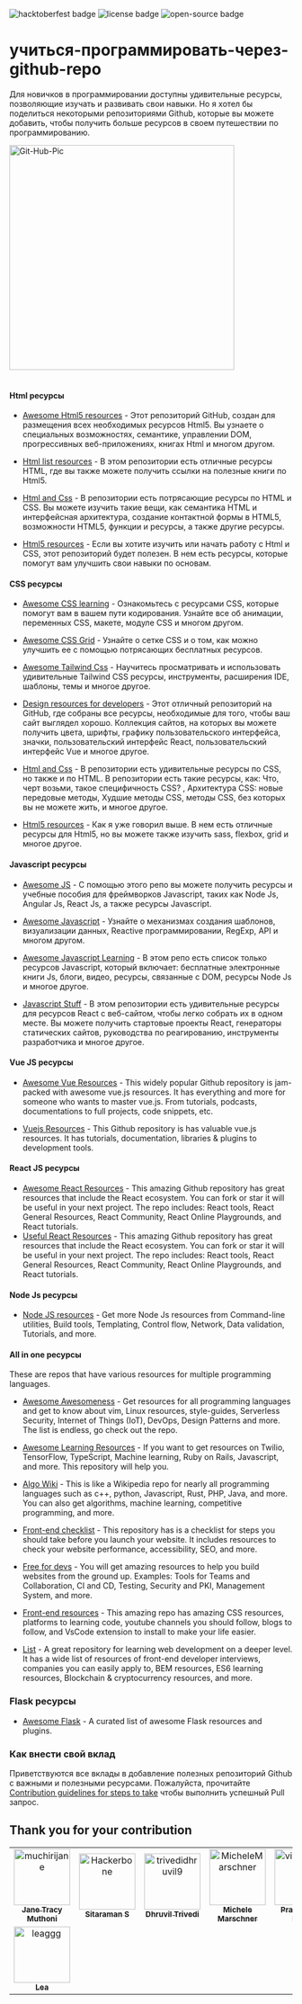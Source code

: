 ![hacktoberfest badge](https://img.shields.io/badge/%F0%9F%94%A5-hacktoberfest-blue) ![license badge](https://img.shields.io/badge/%E2%9C%94%20license-MIT-green) ![open-source badge](https://img.shields.io/badge/%F0%9F%90%B1%E2%80%8D%F0%9F%92%BB-Open--Source-orange)

# учиться-программировать-через-github-repo

Для новичков в программировании доступны удивительные ресурсы, позволяющие изучать и развивать свои навыки. Но я хотел бы поделиться некоторыми репозиториями Github, которые вы можете добавить, чтобы получить больше ресурсов в своем путешествии по программированию.

<img src="https://i.ibb.co/kS3pSW9/Git-Hub-Pic.png" alt="Git-Hub-Pic" border="0" height = "400px">
<br>
<br>

#### Html ресурсы

- [Awesome Html5 resources](https://github.com/diegocard/awesome-html5) - Этот репозиторий GitHub, создан для размещения всех необходимых ресурсов Html5. Вы узнаете о специальных возможностях, семантике, управлении DOM, прогрессивных веб-приложениях, книгах Html и многом другом.

- [Html list resources](https://github.com/gloparco/Master-List-of-HTML5-JS-CSS-Resources/blob/master/html.md) - В этом репозитории есть отличные ресурсы HTML, где вы также можете получить ссылки на полезные книги по Html5.

- [Html and Css](https://github.com/zuzuleinen/html-and-css) - В репозитории есть потрясающие ресурсы по HTML и CSS. Вы можете изучить такие вещи, как семантика HTML и интерфейсная архитектура, создание контактной формы в HTML5, возможности HTML5, функции и ресурсы, а также другие ресурсы.

- [Html5 resources](https://github.com/SirPepe/HTML5Resources) - Если вы хотите изучить или начать работу с Html и CSS, этот репозиторий будет полезен. В нем есть ресурсы, которые помогут вам улучшить свои навыки по основам.

#### CSS ресурсы

- [Awesome CSS learning](https://github.com/micromata/awesome-css-learning) - Ознакомьтесь с ресурсами CSS, которые помогут вам в вашем пути кодирования. Узнайте все об анимации, переменных CSS, макете, модуле CSS и многом другом.

- [Awesome CSS Grid](https://github.com/valentinogagliardi/awesome-css-grid) - Узнайте о сетке CSS и о том, как можно улучшить ее с помощью потрясающих бесплатных ресурсов.

- [Awesome Tailwind Css](https://github.com/aniftyco/awesome-tailwindcss) - Научитесь просматривать и использовать удивительные Tailwind CSS ресурсы, инструменты, расширения IDE, шаблоны, темы и многое другое.

- [Design resources for developers](https://github.com/bradtraversy/design-resources-for-developers) - Этот отличный репозиторий на GitHub, где собраны все ресурсы, необходимые для того, чтобы ваш сайт выглядел хорошо. Коллекция сайтов, на которых вы можете получить цвета, шрифты, графику пользовательского интерфейса, значки, пользовательский интерфейс React, пользовательский интерфейс Vue и многое другое.

- [Html and Css](https://github.com/zuzuleinen/html-and-css) - В репозитории есть удивительные ресурсы по CSS, но также и по HTML. В репозитории есть такие ресурсы, как: Что, черт возьми, такое специфичность CSS? , Архитектура CSS: новые передовые методы, Худшие методы CSS, методы CSS, без которых вы не можете жить, и многое другое.

- [Html5 resources](https://github.com/SirPepe/HTML5Resources) - Как я уже говорил выше. В нем есть отличные ресурсы для Html5, но вы можете также изучить sass, flexbox, grid и многое другое.

#### Javascript ресурсы

- [Awesome JS](https://github.com/serhiisol/awesome-js) - С помощью этого репо вы можете получить ресурсы и учебные пособия для фреймворков Javascript, таких как Node Js, Angular Js, React Js, а также ресурсы Javascript.

- [Awesome Javascript](https://github.com/sorrycc/awesome-javascript) - Узнайте о механизмах создания шаблонов, визуализации данных, Reactive программировании, RegExp, API и многом другом.

- [Awesome Javascript Learning](https://github.com/micromata/awesome-javascript-learning) - В этом репо есть список только ресурсов Javascript, который включает: бесплатные электронные книги Js, блоги, видео, ресурсы, связанные с DOM, ресурсы Node Js и многое другое.

- [Javascript Stuff](https://github.com/ahfarmer/javascriptstuff-db) - В этом репозитории есть удивительные ресурсы для ресурсов React с веб-сайтом, чтобы легко собрать их в одном месте. Вы можете получить стартовые проекты React, генераторы статических сайтов, руководства по реагированию, инструменты разработчика и многое другое.

#### Vue JS ресурсы

- [Awesome Vue Resources](https://github.com/vuejs/awesome-vue) - This widely popular Github repository is jam-packed with awesome vue.js resources. It has everything and more for someone who wants to master vue.js. From tutorials, podcasts, documentations to full projects, code snippets, etc.

- [Vuejs Resources](https://github.com/gliterd/vuejs-resources) - This Github repository is has valuable vue.js resources. It has tutorials, documentation, libraries & plugins to development tools.

#### React JS ресурсы

- [Awesome React Resources](https://github.com/brillout/awesome-react-components) - This amazing Github repository has great resources that include the React ecosystem. You can fork or star it will be useful in your next project. The repo includes: React tools, React General Resources, React Community, React Online Playgrounds, and React tutorials.
- [Useful React Resources]() - This amazing Github repository has great resources that include the React ecosystem. You can fork or star it will be useful in your next project. The repo includes: React tools, React General Resources, React Community, React Online Playgrounds, and React tutorials.

#### Node Js ресурсы

- [Node JS resources](https://github.com/sindresorhus/awesome-nodejs) - Get more Node Js resources from Command-line utilities, Build tools, Templating, Control flow, Network, Data validation, Tutorials, and more.

#### All in one ресурсы

These are repos that have various resources for multiple programming languages.

- [Awesome Awesomeness](https://github.com/bayandin/awesome-awesomeness) - Get resources for all programming languages and get to know about vim, Linux resources, style-guides, Serverless Security, Internet of Things (IoT), DevOps, Design Patterns and more. The list is endless, go check out the repo.

- [Awesome Learning Resources](https://github.com/lauragift21/awesome-learning-resources) - If you want to get resources on Twilio, TensorFlow, TypeScript, Machine learning, Ruby on Rails, Javascript, and more. This repository will help you.

- [Algo Wiki](https://github.com/vicky002/AlgoWiki) - This is like a Wikipedia repo for nearly all programming languages such as c++, python, Javascript, Rust, PHP, Java, and more. You can also get algorithms, machine learning, competitive programming, and more.

- [Front-end checklist](https://github.com/thedaviddias/Front-End-Checklist) - This repository has is a checklist for steps you should take before you launch your website. It includes resources to check your website performance, accessibility, SEO, and more.

- [Free for devs](https://github.com/ripienaar/free-for-dev) - You will get amazing resources to help you build websites from the ground up. Examples: Tools for Teams and Collaboration, CI and CD, Testing, Security and PKI, Management System, and more.

- [Front-end resources](https://github.com/RitikPatni/Front-End-Web-Development-Resources#table-of-contents) - This amazing repo has amazing CSS resources, platforms to learning code, youtube channels you should follow, blogs to follow, and VsCode extension to install to make your life easier.

- [List](https://github.com/jnv/lists) - A great repository for learning web development on a deeper level. It has a wide list of resources of front-end developer interviews, companies you can easily apply to, BEM resources, ES6 learning resources, Blockchain & cryptocurrency resources, and more.

### Flask ресурсы

- [Awesome Flask](https://github.com/humiaozuzu/awesome-flask) -  A curated list of awesome Flask resources and plugins.

### Как внести свой вклад

Приветствуются все вклады в добавление полезных репозиторий Github с важными и полезными ресурсами. Пожалуйста, прочитайте [Contribution guidelines for steps to take](https://github.com/muchirijane/learning-code-through-github-repos/blob/main/CONTRIBUTING.md) чтобы выполнить успешный Pull запрос.

## Thank you for your contribution

<!-- readme: contributors -start --> 
<table>
<tr>
    <td align="center">
        <a href="https://github.com/muchirijane">
            <img src="https://avatars3.githubusercontent.com/u/54930887?v=4" width="100;" alt="muchirijane"/>
            <br />
            <sub><b>Jane Tracy Muthoni</b></sub>
        </a>
    </td>
    <td align="center">
        <a href="https://github.com/Hackerbone">
            <img src="https://avatars3.githubusercontent.com/u/20267705?v=4" width="100;" alt="Hackerbone"/>
            <br />
            <sub><b>Sitaraman S</b></sub>
        </a>
    </td>
    <td align="center">
        <a href="https://github.com/trivedidhruvil9">
            <img src="https://avatars0.githubusercontent.com/u/56179904?v=4" width="100;" alt="trivedidhruvil9"/>
            <br />
            <sub><b>Dhruvil Trivedi</b></sub>
        </a>
    </td>
    <td align="center">
        <a href="https://github.com/MicheleMarschner">
            <img src="https://avatars0.githubusercontent.com/u/49597398?v=4" width="100;" alt="MicheleMarschner"/>
            <br />
            <sub><b>Michele Marschner</b></sub>
        </a>
    </td>
    <td align="center">
        <a href="https://github.com/viraldevpb">
            <img src="https://avatars3.githubusercontent.com/u/66899360?v=4" width="100;" alt="viraldevpb"/>
            <br />
            <sub><b>Prathamesh Borse</b></sub>
        </a>
    </td>
    <td align="center">
        <a href="https://github.com/d02d33pak">
            <img src="https://avatars1.githubusercontent.com/u/21690808?v=4" width="100;" alt="d02d33pak"/>
            <br />
            <sub><b>Deepak Talan</b></sub>
        </a>
    </td></tr>
<tr>
    <td align="center">
        <a href="https://github.com/leaggg">
            <img src="https://avatars0.githubusercontent.com/u/67368902?v=4" width="100;" alt="leaggg"/>
            <br />
            <sub><b>Lea</b></sub>
        </a>
    </td></tr>
</table>
<!-- readme: contributors -end -->
